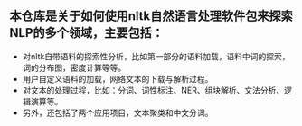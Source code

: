 ## 本仓库是关于如何使用nltk自然语言处理软件包来探索NLP的多个领域，主要包括：<br/>
- 对nltk自带语料的探索性分析，比如第一部分的语料加载，语料中词的探索，词的分布图，密度计算等等。
- 用户自定义语料的加载，网络文本的下载与解析过程。
- 对文本的处理过程，比如：分词、词性标注、NER、组块解析、文法分析、逻辑演算等。
- 另外，还包括了两个应用项目，文本聚类和中文分词。
